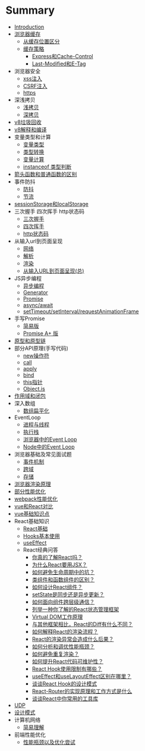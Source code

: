 # Summary

* [Introduction](README.md)
* [浏览器缓存](part1/index.md)
    * [从缓存位置区分](part1/1.md)
    * [缓存策略](part1/2.md)
        * [Express和Cache-Control](part1/3.md)
        * [Last-Modified和E-Tag](part1/4.md)
* 浏览器安全
    * [xss注入](part2/1.md)
    * [CSRF注入](part2/2.md)
    * [https](part2/3.md)
* 深浅拷贝
    * [浅拷贝](part3/1.md)
    * [深拷贝](part3/2.md)
* [v8垃圾回收](part4/index.md)
* [v8解释和编译](part5/index.md)
* 变量类型和计算
    * [变量类型](part6/1.md)
    * [类型转换](part6/3.md)
    * [变量计算](part6/2.md)
    * [instanceof 类型判断](part6/4.md)
* [箭头函数和普通函数的区别](part7/index.md)
* 事件防抖
    * [防抖](part8/1.md)
    * [节流](part8/2.md)
* [sessionStorage和localStorage](part9/index.md)
* 三次握手 四次挥手 http状态码
    * [三次握手](part10/1.md)
    * [四次挥手](part10/2.md)
    * [http状态码](part10/3.md)
* 从输入url到页面呈现
    * [网络](part11/1.md)
    * [解析](part11/2.md)
    * [渲染](part11/3.md)
    * [从输入URL到页面呈现(总)](part11/4.md)
* JS异步编程
    * [异步编程](part12/index.md)
    * [Generator](part12/1.md)
    * [Promise](part12/2.md)
    * [async/await](part12/3.md)
    * [setTimeout/setInterval/requestAnimationFrame](part12/4.md)
* 手写Promise
    * [简易版](part13/1.md)
    * [Promise A+ 版](part13/2.md)
* [原型和原型链](part14/index.md)
* 部分API原理(手写代码)
    * [new操作符](part15/1.md)
    * [call](part15/2.md)
    * [apply](part15/3.md)
    * [bind](part15/4.md)
    * [this指针](part15/5.md)
    * [Object.is](part15/6.md)
* [作用域和闭包](part16/index.md)
* 深入数组
    * [数组扁平化](part17/1.md)
* EventLoop
    * [进程与线程](part18/1.md)
    * [执行栈](part18/2.md)
    * [浏览器中的Event Loop](part18/3.md)
    * [Node中的Event Loop](part18/4.md)
* 浏览器基础及常见面试题
    * [事件机制](part19/1.md)
    * [跨域](part19/2.md)
    * [存储](part19/3.md)
* [浏览器渲染原理](part20/1.md)
* [部分性能优化](part21/1.md)
* [webpack性能优化](part22/1.md)
* [vue和React对比](part23/1.md)
* [vue基础知识点](part24/1.md)
* React基础知识
  * [React基础](part25/1.md) 
  * [Hooks基本使用](part25/2.md)
  * [useEffect](part25/3.md)
  * React经典问答
    * [你真的了解React吗？](part25/another/1.md)
    * [为什么React要用JSX？](part25/another/2.md)
    * [如何避免生命周期中的坑？](part25/another/3.md)
    * [类组件和函数组件的区别？](part25/another/4.md)
    * [如何设计React组件？](part25/another/5.md)
    * [setState是同步还是异步更新？](part25/another/6.md)
    * [如何面向组件跨层级通信？](part25/another/7.md)
    * [列举一种你了解的React状态管理框架](part25/another/8.md)
    * [Virtual DOM工作原理](part25/another/9.md)
    * [与其他框架相比，React的Diff有什么不同？](part25/another/10.md)
    * [如何解释React的渲染流程？](part25/another/11.md)
    * [React的渲染异常会造成什么后果？](part25/another/12.md)
    * [如何分析和调优性能瓶颈？](part25/another/13.md)
    * [如何避免重复渲染？](part25/another/14.md)
    * [如何提升React代码可维护性？](part25/another/15.md)
    * [React Hook使用限制有哪些？](part25/another/16.md)
    * [useEffect和useLayoutEffect区别在哪里？](part25/another/17.md)
    * [谈谈React Hook的设计模式](part25/another/18.md)
    * [React-Router的实现原理和工作方式是什么](part25/another/19.md)
    * [谈谈React中你常用的工具库](part25/another/20.md)
* [UDP](part26/1.md)
* [设计模式](part27/1.md)
* 计算机网络
  * [简易理解](part28/1.md)
* 前端性能优化
  * [性能瓶颈以及优化尝试](part29/1.md)